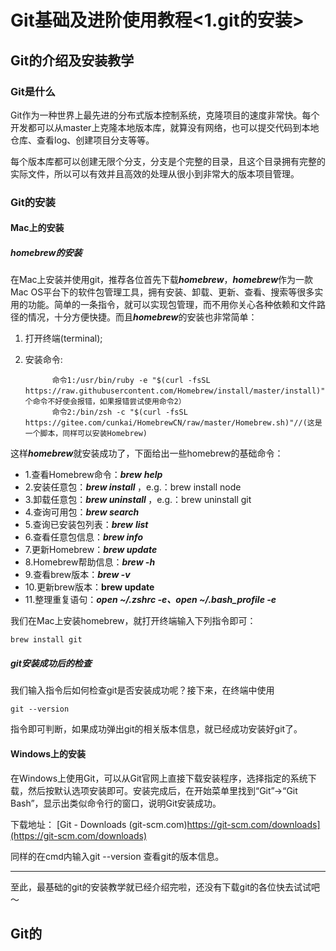 # Git基础及进阶使用教程<1.git的安装>

## Git的介绍及安装教学

### Git是什么

Git作为一种世界上最先进的分布式版本控制系统，克隆项目的速度非常快。每个开发都可以从master上克隆本地版本库，就算没有网络，也可以提交代码到本地仓库、查看log、创建项目分支等等。

每个版本库都可以创建无限个分支，分支是个完整的目录，且这个目录拥有完整的实际文件，所以可以有效并且高效的处理从很小到非常大的版本项目管理。

### Git的安装

#### Mac上的安装

##### homebrew的安装

在Mac上安装并使用git，推荐各位首先下载***homebrew***，***homebrew***作为一款Mac OS平台下的软件包管理工具，拥有安装、卸载、更新、查看、搜索等很多实用的功能。简单的一条指令，就可以实现包管理，而不用你关心各种依赖和文件路径的情况，十分方便快捷。而且***homebrew***的安装也非常简单：

1. 打开终端(terminal);

2. 安装命令:

   ```ABAP
         命令1:/usr/bin/ruby -e "$(curl -fsSL https://raw.githubusercontent.com/Homebrew/install/master/install)"（这个命令不好使会报错，如果报错尝试使用命令2）
         命令2:/bin/zsh -c "$(curl -fsSL https://gitee.com/cunkai/HomebrewCN/raw/master/Homebrew.sh)"//(这是一个脚本，同样可以安装Homebrew)
   ```

这样***homebrew***就安装成功了，下面给出一些homebrew的基础命令：

- 1.查看Homebrew命令：***brew*** ***help***
- 2.安装任意包：***brew install <packageName>***，e.g.：brew install node
- 3.卸载任意包：***brew uninstall <packageName>***，e.g.：brew uninstall git
- 4.查询可用包：***brew search <packageName>***
- 5.查询已安装包列表：***brew*** ***list***
- 6.查看任意包信息：***brew info <packageName>***
- 7.更新Homebrew：***brew update***
- 8.Homebrew帮助信息：***brew -h***
- 9.查看brew版本：***brew -v***
- 10.更新brew版本：**brew update**
- 11.整理重复语句：***open ~/.zshrc -e、open ~/.bash_profile -e***

我们在Mac上安装homebrew，就打开终端输入下列指令即可：

```
brew install git
```

##### git安装成功后的检查

我们输入指令后如何检查git是否安装成功呢？接下来，在终端中使用

```
git --version
```

指令即可判断，如果成功弹出git的相关版本信息，就已经成功安装好git了。

#### Windows上的安装

在Windows上使用Git，可以从Git官网上直接下载安装程序，选择指定的系统下载，然后按默认选项安装即可。安装完成后，在开始菜单里找到“Git”->“Git Bash”，显示出类似命令行的窗口，说明Git安装成功。

下载地址： [Git - Downloads (git-scm.com)https://git-scm.com/downloads](https://git-scm.com/downloads) 

同样的在cmd内输入git --version 查看git的版本信息。

___

至此，最基础的git的安装教学就已经介绍完啦，还没有下载git的各位快去试试吧～

## Git的
